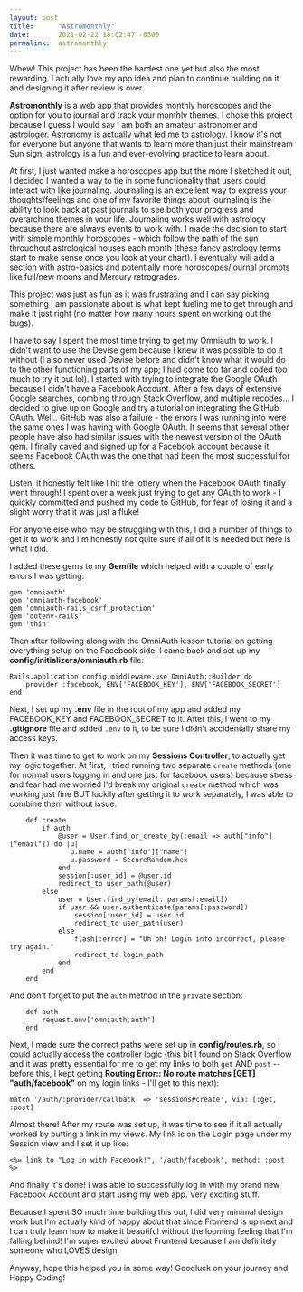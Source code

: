 ```yaml
---
layout: post
title:      "Astromonthly"
date:       2021-02-22 18:02:47 -0500
permalink:  astromonthly
---
```



Whew! This project has been the hardest one yet but also the most rewarding. I actually love my app idea and plan to continue building on it and designing it after review is over.

**Astromonthly** is a web app that provides monthly horoscopes and the option for you to journal and track your monthly themes. I chose this project because I guess I would say I am both an amateur astronomer and astrologer. Astronomy is actually what led me to astrology. I know it's not for everyone but anyone that wants to learn more than just their mainstream Sun sign, astrology is a fun and ever-evolving practice to learn about. 

At first, I just wanted make a horoscopes app but the more I sketched it out, I decided I wanted a way to tie in some functionality that users could interact with like journaling. Journaling is an excellent way to express your thoughts/feelings and one of my favorite things about journaling is the ability to look back at past journals to see both your progress and overarching themes in your life. Journaling works well with astrology because there are always events to work with. I made the decision to start with simple monthly horoscopes - which follow the path of the sun throughout astrological houses each month (these fancy astrology terms start to make sense once you look at your chart). I eventually will add a section with astro-basics and potentially more horoscopes/journal prompts like full/new moons and Mercury retrogrades.

This project was just as fun as it was frustrating and I can say picking something I am passionate about is what kept fueling me to get through and make it just right (no matter how many hours spent on working out the bugs).

I have to say I spent the most time trying to get my Omniauth to work. I didn't want to use the Devise gem because I knew it was possible to do it without (I also never used Devise before and didn't know what it would do to the other functioning parts of my app; I had come too far and coded too much to try it out lol). I started with trying to integrate the Google OAuth because I didn't have a Facebook Account. After a few days of extensive Google searches, combing through Stack Overflow, and multiple recodes... I decided to give up on Google and try a tutorial on integrating the GitHub OAuth. Well.. GitHub was also a failure - the errors I was running into were the same ones I was having with Google OAuth. It seems that several other people have also had similar issues with the newest version of the OAuth gem. I finally caved and signed up for a Facebook account because it seems Facebook OAuth was the one that had been the most successful for others. 

Listen, it honestly felt like I hit the lottery when the Facebook OAuth finally went through! I spent over a week just trying to get any OAuth to work - I quickly committed and pushed my code to GitHub, for fear of losing it and a slight worry that it was just a fluke!

For anyone else who may be struggling with this, I did a number of things to get it to work and I'm honestly not quite sure if all of it is needed but here is what I did.

I added these gems to my **Gemfile** which helped with a couple of early errors I was getting:

```
gem 'omniauth'
gem 'omniauth-facebook'
gem 'omniauth-rails_csrf_protection'
gem 'dotenv-rails'
gem 'thin'
```

Then after following along with the OmniAuth lesson tutorial on getting everything setup on the Facebook side, I came back and set up my **config/initializers/omniauth.rb** file:

```
Rails.application.config.middleware.use OmniAuth::Builder do
    provider :facebook, ENV['FACEBOOK_KEY'], ENV['FACEBOOK_SECRET']
end
```

Next, I set up my **.env** file in the root of my app and added my FACEBOOK_KEY and FACEBOOK_SECRET to it. After this, I went to my **.gitignore** file and added `.env` to it, to be sure I didn't accidentally share my access keys.

Then it was time to get to work on my **Sessions Controller**, to actually get my logic together. At first, I tried running two separate `create` methods (one for normal users logging in and one just for facebook users) because stress and fear had me worried I'd break my original `create` method which was working just fine BUT luckily after getting it to work separately, I was able to combine them without issue:

```
    def create
        if auth
            @user = User.find_or_create_by(:email => auth["info"]["email"]) do |u|
               u.name = auth["info"]["name"]
               u.password = SecureRandom.hex
            end
            session[:user_id] = @user.id
            redirect_to user_path(@user)
        else 
            user = User.find_by(email: params[:email])
            if user && user.authenticate(params[:password]) 
                session[:user_id] = user.id
                redirect_to user_path(user)
            else
                flash[:error] = "Uh oh! Login info incorrect, please try again."
                redirect_to login_path
            end
        end
    end
```

And don't forget to put the `auth` method in the `private` section:

```
    def auth
        request.env['omniauth.auth']
    end
```

Next, I made sure the correct paths were set up in **config/routes.rb**, so I could actually access the controller logic (this bit I found on Stack Overflow and it was pretty essential for me to get my links to both `get` AND `post` -- before this, I kept getting **Routing Error:: No route matches [GET] "auth/facebook"** on my login links - I'll get to this next):

```
match '/auth/:provider/callback' => 'sessions#create', via: [:get, :post]
```

Almost there! After my route was set up, it was time to see if it all actually worked by putting a link in my views. My link is on the Login page under my Session view and I set it up like:

```
<%= link_to "Log in with Facebook!", '/auth/facebook', method: :post %>
```

And finally it's done! I was able to successfully log in with my brand new Facebook Account and start using my web app.
Very exciting stuff.

Because I spent SO much time building this out, I did very minimal design work but I'm actually kind of happy about that since Frontend is up next and I can truly learn how to make it beautiful without the looming feeling that I'm falling behind! I'm super excited about Frontend because I am definitely someone who LOVES design.

Anyway, hope this helped you in some way! Goodluck on your journey and Happy Coding!


